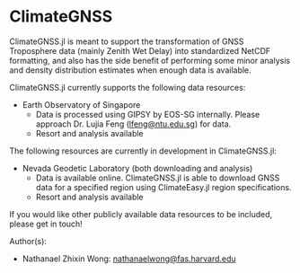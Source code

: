 # ClimateGNSS

ClimateGNSS.jl is meant to support the transformation of GNSS Troposphere data (mainly Zenith Wet Delay) into standardized NetCDF formatting, and also has the side benefit of performing some minor analysis and density distribution estimates when enough data is available.

ClimateGNSS.jl currently supports the following data resources:
* Earth Observatory of Singapore
    - Data is processed using GIPSY by EOS-SG internally.  Please approach Dr. Lujia Feng (lfeng@ntu.edu.sg) for data.
    - Resort and analysis available

The following resources are currently in development in ClimateGNSS.jl:
* Nevada Geodetic Laboratory (both downloading and analysis)
    - Data is available online.  ClimateGNSS.jl is able to download GNSS data for a specified region using ClimateEasy.jl region specifications.
    - Resort and analysis available

If you would like other publicly available data resources to be included, please get in touch!

Author(s):
* Nathanael Zhixin Wong: nathanaelwong@fas.harvard.edu
